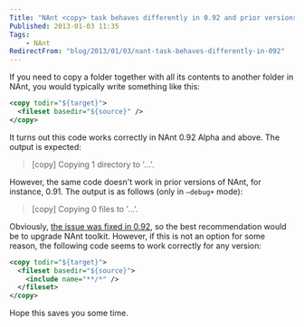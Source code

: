 ```yaml
---
Title: "NAnt <copy> task behaves differently in 0.92 and prior versions"
Published: 2013-01-03 11:35
Tags:
    - NAnt
RedirectFrom: "blog/2013/01/03/nant-task-behaves-differently-in-092"
---
```


If you need to copy a folder together with all its contents to another folder in NAnt, you would typically write something like this:

```XML
<copy todir="${target}">
  <fileset basedir="${source}" />
</copy>
```

It turns out this code works correctly in NAnt 0.92 Alpha and above. The output is expected:

> [copy] Copying 1 directory to '...'.

However, the same code doesn't work in prior versions of NAnt, for instance, 0.91. The output is as follows (only in `–debug+` mode):

> [copy] Copying 0 files to '...'.

Obviously, [the issue was fixed in 0.92](https://github.com/nant/nant/issues/11), so the best recommendation would be to upgrade NAnt toolkit. However, if this is not an option for some reason, the following code seems to work correctly for any version:

```XML
<copy todir="${target}">
  <fileset basedir="${source}">
    <include name="**/*" />
  </fileset>
</copy>
```

Hope this saves you some time.
